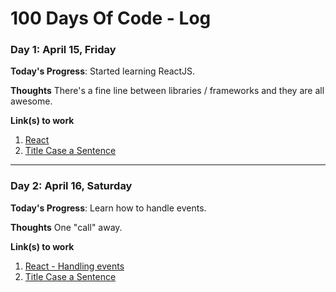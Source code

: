 # 100 Days Of Code - Log

### Day 1: April 15, Friday

**Today's Progress**: Started learning ReactJS.

**Thoughts** There's a fine line between libraries / frameworks and they are all awesome.

**Link(s) to work**
1. [React](https://reactjs.org/)
2. [Title Case a Sentence](https://codepen.io)

---

### Day 2: April 16, Saturday

**Today's Progress**: Learn how to handle events.

**Thoughts** One "call" away.

**Link(s) to work**
1. [React - Handling events](https://reactjs.org/docs/handling-events.html)
2. [Title Case a Sentence](https://codepen.io)
